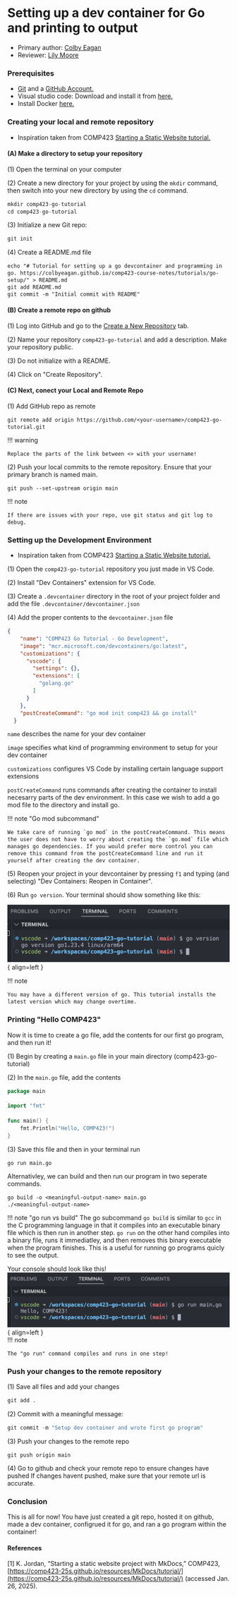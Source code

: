 # Setting up a dev container for Go and printing to output

* Primary author: [Colby Eagan](https://github.com/colbyeagan)
* Reviewer: [Lily Moore](https://github.com/lilyem)


### Prerequisites
* [Git](https://git-scm.com/downloads) and a [GitHub Account.](https://www.google.com/url?sa=t&source=web&rct=j&opi=89978449&url=https://github.com/&ved=2ahUKEwiG29OU45OLAxVKw_ACHaGgCdAQFnoECAoQAQ&usg=AOvVaw38IHvcyBra8HGhmSxvlCGw)
* Visual studio code: Download and install it from [here.](https://code.visualstudio.com/download)
* Install Docker [here.](https://docs.docker.com/desktop/setup/install/mac-install/)

### Creating your local and remote repository  
* Inspiration taken from COMP423 [Starting a Static Website tutorial.](https://comp423-25s.github.io/resources/MkDocs/tutorial/)

#### (A) Make a directory to setup your repository


(1) Open the terminal on your computer 

(2) Create a new directory for your project by using the `mkdir` command, then switch into your new directory by using the `cd` command. 

``` py
mkdir comp423-go-tutorial
cd comp423-go-tutorial
```

(3) Initialize a new Git repo:

``` py
git init
```

(4) Create a README.md file
```
echo "# Tutorial for setting up a go devcontainer and programming in go. https://colbyeagan.github.io/comp423-course-notes/tutorials/go-setup/" > README.md
git add README.md
git commit -m "Initial commit with README"
```

#### (B) Create a remote repo on github
(1) Log into GitHub and go to the [Create a New Repository](https://github.com/new) tab.

(2) Name your repository `comp423-go-tutorial` and add a description. Make your repository public.

(3) Do not initialize with a README.

(4) Click on "Create Repository".



#### (C) Next, conect your Local and Remote Repo

(1) Add GitHub repo as remote

```
git remote add origin https://github.com/<your-username>/comp423-go-tutorial.git
```

!!! warning 

    Replace the parts of the link between <> with your username!

(2) Push your local commits to the remote repository. Ensure that your primary branch is named main. 

```
git push --set-upstream origin main
```
!!! note 

    If there are issues with your repo, use git status and git log to debug.



### Setting up the Development Environment  
* Inspiration taken from COMP423 [Starting a Static Website tutorial.](https://comp423-25s.github.io/resources/MkDocs/tutorial/)

(1) Open the `comp423-go-tutorial` repository you just made in VS Code. 

(2) Install "Dev Containers" extension for VS Code.

(3) Create a `.devcontainer` directory in the root of your project folder and add the file 
    `
    .devcontainer/devcontainer.json
    `

(4) Add the proper contents to the `devcontainer.json` file
``` json
{
    "name": "COMP423 Go Tutorial - Go Development",
    "image": "mcr.microsoft.com/devcontainers/go:latest", 
    "customizations": {
      "vscode": {
        "settings": {},
        "extensions": [
          "golang.go" 
        ]
      }
    },
    "postCreateCommand": "go mod init comp423 && go install"
  }
```

`name` describes the name for your dev container

`image` specifies what kind of programming environment to setup for your dev container

`customizations` configures VS Code by installing certain language support extensions

`postCreateCommand` runs commands after creating the container to install necesarry parts of the dev environment. In this case we wish to add a go mod file to the directory and install go.

!!! note "Go mod subcommand"

    We take care of running `go mod` in the postCreateCommand. This means the user does not have to worry about creating the `go.mod` file which manages go dependencies. If you would prefer more control you can remove this command from the postCreateCommand line and run it yourself after creating the dev container.

(5) Reopen your project in your devcontainer by pressing `f1` and typing (and selecting) "Dev Containers: Reopen in Container".

(6) Run `go version`. Your terminal should show something like this:


![Go version screenshot](screenshot.png){ align=left }    

    

!!! note 

    You may have a different version of go. This tutorial installs the latest version which may change overtime.


### Printing "Hello COMP423"

Now it is time to create a go file, add the contents for our first go program, and then run it!

(1) Begin by creating a `main.go` file in your main directory (comp423-go-tutorial) 

(2) In the `main.go` file, add the contents

``` go
package main

import "fmt"

func main() {
	fmt.Println("Hello, COMP423!")
}
```  
      

(3) Save this file and then in your terminal run
``` 
go run main.go
```   
Alternativley, we can build and then run our program in two seperate commands. 
```
go build -o <meaningful-output-name> main.go
./<meaningful-output-name>
```
!!! note "go run vs build"
    The go subcommand `go build` is similar to `gcc` in the C programming language in that it compiles into an executable binary file which is then run in another step. `go run` on the other hand compiles into a binary file, runs it immediatley, and then removes this binary executable when the program finishes. This is a useful for running go programs quicly to see the output.

Your console should look like this!  
![Go version screenshot](Screenshot2.png){ align=left }  
!!! note 

    The "go run" command compiles and runs in one step!

### Push your changes to the remote repository  

(1) Save all files and add your changes
``` py
git add .
```

(2) Commit with a meaningful message:

``` py
git commit -m "Setup dev container and wrote first go program"
```

(3) Push your changes to the remote repo
```
git push origin main
```

(4) Go to github and check your remote repo to ensure changes have pushed
If changes havent pushed, make sure that your remote url is accurate.


### Conclusion  
This is all for now! You have just created a git repo, hosted it on github, made a dev container, configrued it for go, and ran a go program within the container!

#### References

[1] K. Jordan, “Starting a static website project with MkDocs,” COMP423, [https://comp423-25s.github.io/resources/MkDocs/tutorial/](https://comp423-25s.github.io/resources/MkDocs/tutorial/) (accessed Jan. 26, 2025). 